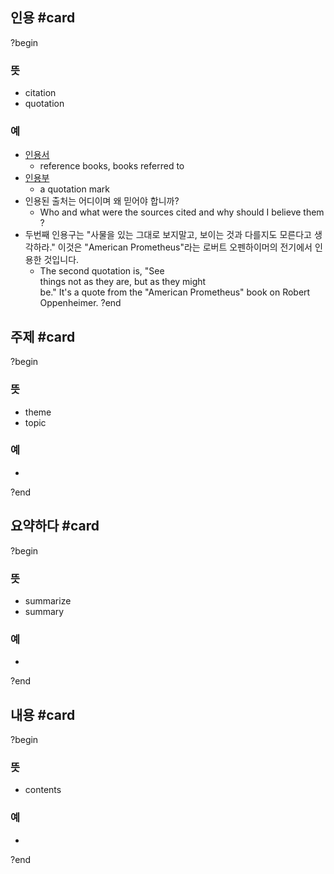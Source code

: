 ## 인용 #card
?begin
### 뜻
- citation
- quotation
### 예
- [인용서](https://dic.daum.net/word/view.do?wordid=kew000058824&q=%EC%9D%B8%EC%9A%A9%EC%84%9C)
	- reference books, books referred to
-  [인용부](https://dic.daum.net/word/view.do?wordid=kew000058823&q=%EC%9D%B8%EC%9A%A9%EB%B6%80)
	- a quotation mark
- 인용된 출처는 어디이며 왜 믿어야 합니까?
	- Who and what were the sources cited and why should I believe them?
- 두번째 인용구는 "사물을 있는 그대로 보지말고, 보이는 것과 다를지도 모른다고 생각하라." 이것은 "American Prometheus"라는 로버트 오펜하이머의 전기에서 인용한 것입니다.
	- The second quotation is, "See things not as they are, but as they might be." It's a quote from the "American Prometheus" book on Robert Oppenheimer.
?end

## 주제 #card
?begin
### 뜻
- theme
- topic
### 예
-
?end

## 요약하다 #card
?begin
### 뜻
- summarize
- summary
### 예
-
?end

## 내용 #card
?begin
### 뜻
- contents
### 예
-
<!--SR:!2025-10-28,90,270-->
?end


